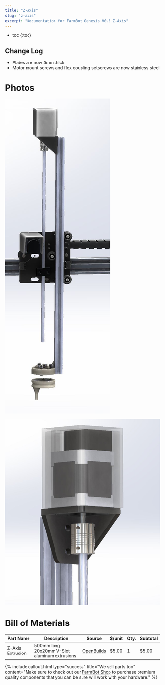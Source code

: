 ```yaml
---
title: "Z-Axis"
slug: "z-axis"
excerpt: "Documentation for FarmBot Genesis V0.8 Z-Axis"
---
```


* toc
{:toc}

## Change Log
  * Plates are now 5mm thick
  * Motor mount screws and flex coupling setscrews are now stainless steel

# Photos



![V5_Z-Axis_Render_1.jpg](Axis_Render_1.jpg)



![V5_Z-Axis_Render_2.jpg](Axis_Render_2.jpg)



# Bill of Materials



|Part Name                     |Description                   |Source                        |$/unit                        |Qty.                          |Subtotal                      |
|------------------------------|------------------------------|------------------------------|------------------------------|------------------------------|------------------------------|
|Z-Axis Extrusion              |500mm long 20x20mm V-Slot aluminum extrusions|[OpenBuilds](http://openbuildspartstore.com)|$5.00                         |1                             |$5.00



{%
include callout.html
type="success"
title="We sell parts too"
content="Make sure to check out our [FarmBot Shop](http://go.farmbot.it/shop/) to purchase premium quality components that you can be sure will work with your hardware."
%}

